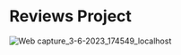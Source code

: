 # Reviews Project 
![Web capture_3-6-2023_174549_localhost](https://github.com/ShehabTaher/tours/assets/15200846/42ca2024-3b0c-44d4-893e-1d153f20d433)
